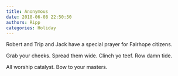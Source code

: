 ```yaml
---
title: Anonymous
date: 2018-06-08 22:50:50
authors: Ripp
categories: Holiday
---
```


 Robert and Trip and Jack have a special prayer for Fairhope citizens.

Grab your cheeks.
Spread them wide.
Clinch yo teef.
Row damn tide.

All worship catalyst.
Bow to your masters.